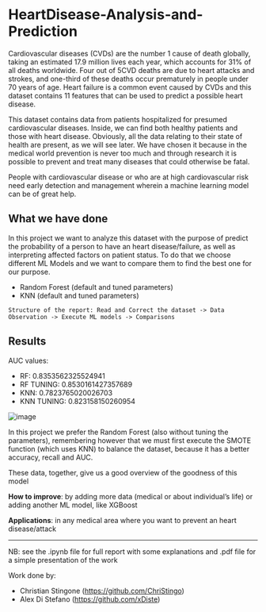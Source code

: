 # HeartDisease-Analysis-and-Prediction

Cardiovascular diseases (CVDs) are the number 1 cause of death globally, taking an estimated 17.9 million lives each year, which accounts for 31% of all deaths worldwide. Four out of 5CVD deaths are due to heart attacks and strokes, and one-third of these deaths occur prematurely in people under 70 years of age. Heart failure is a common event caused by CVDs and this dataset contains 11 features that can be used to predict a possible heart disease.

This dataset contains data from patients hospitalized for presumed cardiovascular diseases. Inside, we can find both healthy patients and those with heart disease. Obviously, all the data relating to their state of health are present, as we will see later. We have chosen it because in the medical world prevention is never too much and through research it is possible to prevent and treat many diseases that could otherwise be fatal.

People with cardiovascular disease or who are at high cardiovascular risk need early detection and management wherein a machine learning model can be of great help.

## What we have done
In this project we want to analyze this dataset with the purpose of predict the probability of a person to have an heart disease/failure, as well as interpreting affected factors on patient status. To do that we choose different ML Models and we want to compare them to find the best one for our purpose. 
* Random Forest (default and tuned parameters)
* KNN (default and tuned parameters)

`
Structure of the report: Read and Correct the dataset -> Data Observation -> Execute ML models -> Comparisons
`

## Results
AUC values:
* RF: 0.8353562325524941
* RF TUNING: 0.8530161427357689
* KNN: 0.7823765020026703
* KNN TUNING: 0.823158150260954

![image](https://user-images.githubusercontent.com/62427405/153396908-0876ca0d-a21f-4520-9206-229c25c7c776.png)


In this project we prefer the Random Forest (also without tuning the parameters), remembering however that we must first execute the SMOTE function (which uses KNN) to balance the dataset, because it has a better accuracy, recall and AUC.

These data, together, give us a good overview of the goodness of this model

**How to improve**: by adding more data (medical or about individual’s life) or adding another ML model, like XGBoost

**Applications**: in any medical area where you want to prevent an heart disease/attack

---

NB: see the .ipynb file for full report with some explanations and .pdf file for a simple presentation of the work

Work done by:
* Christian Stingone (https://github.com/ChriStingo)
* Alex Di Stefano (https://github.com/xDiste)

